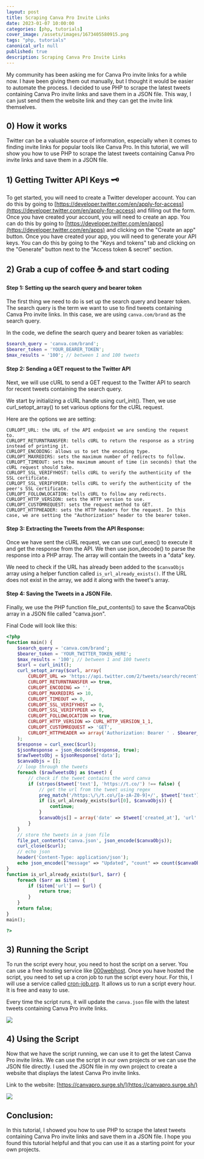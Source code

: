 ```yaml
---
layout: post
title: Scraping Canva Pro Invite Links
date: 2023-01-07 10:00:00
categories: [php, tutorials]
cover_image: /assets/images/1673405580915.png
tags: "php, tutorials"
canonical_url: null
published: true
description: Scraping Canva Pro Invite Links
---
```


My community has been asking me for Canva Pro invite links for a while now. I have been giving them out manually, but I thought it would be easier to automate the process. I decided to use PHP to scrape the latest tweets containing Canva Pro invite links and save them in a JSON file. This way, I can just send them the website link and they can get the invite link themselves.

## 0) How it works

Twitter can be a valuable source of information, especially when it comes to finding invite links for popular tools like Canva Pro.
In this tutorial, we will show you how to use PHP to scrape the latest tweets containing Canva Pro invite links and save them in a JSON file.

## 1) Getting Twitter API Keys 🗝️

To get started, you will need to create a Twitter developer account. You can do this by going to [https://developer.twitter.com/en/apply-for-access](https://developer.twitter.com/en/apply-for-access) and filling out the form. Once you have created your account, you will need to create an app. You can do this by going to [https://developer.twitter.com/en/apps](https://developer.twitter.com/en/apps) and clicking on the "Create an app" button. Once you have created your app, you will need to generate your API keys. You can do this by going to the "Keys and tokens" tab and clicking on the "Generate" button next to the "Access token & secret" section.

## 2) Grab a cup of coffee ☕ and start coding

#### Step 1: Setting up the search query and bearer token

The first thing we need to do is set up the search query and bearer token.
The search query is the term we want to use to find tweets containing Canva Pro invite links.
In this case, we are using `canva.com/brand` as the search query.

In the code, we define the search query and bearer token as variables:

```php
$search_query = 'canva.com/brand';
$bearer_token = 'YOUR_BEARER_TOKEN';
$max_results = '100'; // between 1 and 100 tweets
```

#### Step 2: Sending a GET request to the Twitter API

Next, we will use cURL to send a GET request to the Twitter API to search for recent tweets containing the search query.

We start by initializing a cURL handle using curl_init(). Then, we use curl_setopt_array() to set various options for the cURL request.

Here are the options we are setting:

```
CURLOPT_URL: the URL of the API endpoint we are sending the request to.
CURLOPT_RETURNTRANSFER: tells cURL to return the response as a string instead of printing it.
CURLOPT_ENCODING: allows us to set the encoding type.
CURLOPT_MAXREDIRS: sets the maximum number of redirects to follow.
CURLOPT_TIMEOUT: sets the maximum amount of time (in seconds) that the cURL request should take.
CURLOPT_SSL_VERIFYHOST: tells cURL to verify the authenticity of the SSL certificate.
CURLOPT_SSL_VERIFYPEER: tells cURL to verify the authenticity of the peer's SSL certificate.
CURLOPT_FOLLOWLOCATION: tells cURL to follow any redirects.
CURLOPT_HTTP_VERSION: sets the HTTP version to use.
CURLOPT_CUSTOMREQUEST: sets the request method to GET.
CURLOPT_HTTPHEADER: sets the HTTP headers for the request. In this case, we are setting the "Authorization" header to the bearer token.
```

#### Step 3: Extracting the Tweets from the API Response:

Once we have sent the cURL request, we can use curl_exec() to execute it and get the response from the API.
We then use json_decode() to parse the response into a PHP array. The array will contain the tweets in a "data" key.

We need to check if the URL has already been added to the `$canvaObjs` array using a helper function called `is_url_already_exists()`. If the URL does not exist in the array, we add it along with the tweet's array.

#### Step 4: Saving the Tweets in a JSON File.

Finally, we use the PHP function file_put_contents() to save the $canvaObjs array in a JSON file called "canva.json".

Final Code will look like this:

```php
<?php
function main() {
    $search_query = 'canva.com/brand';
    $bearer_token = 'YOUR_TWITTER_TOKEN_HERE';
    $max_results = '100'; // between 1 and 100 tweets
    $curl = curl_init();
    curl_setopt_array($curl, array(
        CURLOPT_URL => 'https://api.twitter.com/2/tweets/search/recent?tweet.fields=created_at&max_results='. $max_results .'&query=' . $search_query,
        CURLOPT_RETURNTRANSFER => true,
        CURLOPT_ENCODING => '',
        CURLOPT_MAXREDIRS => 10,
        CURLOPT_TIMEOUT => 0,
        CURLOPT_SSL_VERIFYHOST => 0,
        CURLOPT_SSL_VERIFYPEER => 0,
        CURLOPT_FOLLOWLOCATION => true,
        CURLOPT_HTTP_VERSION => CURL_HTTP_VERSION_1_1,
        CURLOPT_CUSTOMREQUEST => 'GET',
        CURLOPT_HTTPHEADER => array('Authorization: Bearer ' . $bearer_token),)
    );
    $response = curl_exec($curl);
    $jsonResponse = json_decode($response, true);
    $rawTweetsObj = $jsonResponse['data'];
    $canvaObjs = [];
    // loop through the tweets
    foreach ($rawTweetsObj as $tweet) {
        // check if the tweet contains the word canva
        if (strpos($tweet['text'], 'https://t.co/') !== false) {
            // get the url from the tweet using regex
            preg_match('/https:\/\/t.co\/[a-zA-Z0-9]+/', $tweet['text'], $url);
            if (is_url_already_exists($url[0], $canvaObjs)) {
                continue;
            }
            $canvaObjs[] = array('date' => $tweet['created_at'], 'url' => $url[0]);
        }
    }
    // store the tweets in a json file
    file_put_contents('canva.json', json_encode($canvaObjs));
    curl_close($curl);
    // echo json
    header('Content-Type: application/json');
    echo json_encode(["message" => "Updated", "count" => count($canvaObjs) ]);
}
function is_url_already_exists($url, $arr) {
    foreach ($arr as $item) {
        if ($item['url'] == $url) {
            return true;
        }
    }
    return false;
}
main();

?>
```

## 3) Running the Script

To run the script every hour, you need to host the script on a server. You can use a free hosting service like [000webhost](https://www.000webhost.com/). Once you have hosted the script, you need to set up a cron job to run the script every hour. For this, I will use a service called [cron-job.org](https://cron-job.org/en/). It allows us to run a script every hour. It is free and easy to use.

Every time the script runs, it will update the `canva.json` file with the latest tweets containing Canva Pro invite links.

![](/assets/images/1673405580912.png)

## 4) Using the Script

Now that we have the script running, we can use it to get the latest Canva Pro invite links. We can use the script in our own projects or we can use the JSON file directly. I used the JSON file in my own project to create a website that displays the latest Canva Pro invite links.

Link to the website: [https://canvapro.surge.sh/](https://canvapro.surge.sh/)

![](/assets/images/1673405580924.png)

## Conclusion:

In this tutorial, I showed you how to use PHP to scrape the latest tweets containing Canva Pro invite links and save them in a JSON file. I hope you found this tutorial helpful and that you can use it as a starting point for your own projects.
